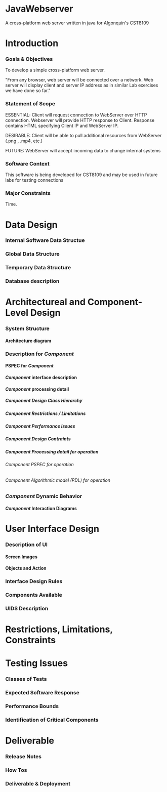 # JavaWebserver
A cross-platform web server written in java for Algonquin's CST8109
# Introduction
 

### Goals & Objectives
To develop a simple cross-platform web server. 

"From any browser, web server will be connected over a network. Web server will display client and server IP address as in similar Lab exercises we have done so far."

### Statement of Scope
ESSENTIAL: 
Client will request connection to WebServer over HTTP connection. Webserver will provide HTTP response to Client. Response contains HTML specifying Client IP and WebServer IP.

DESIRABLE:
Client will be able to pull additional resources from WebServer (.png , .mp4, etc.)

FUTURE: 
WebServer will accept incoming data to change internal systems

### Software Context

This software is being developed for CST8109 and may be used in future labs for testing connections

### Major Constraints

Time.

# Data Design

### Internal Software Data Structue

### Global Data Structure

### Temporary Data Structure

### Database description

# Architectureal and Component-Level Design

### System Structure

#### Architecture diagram

### Description for *Component*

#### PSPEC for *Component*

#### *Component* interface description

#### *Component* processing detail

##### *Component* Design Class Hierarchy 

##### *Component* Restrictions / Limitations

##### *Component* Performance Issues

##### *Component* Design Contraints

##### *Component* Processing detail for *operation*

###### *Component* PSPEC for *operation*

###### *Component* Algorithmic model (PDL) for *operation*

### *Component* Dynamic Behavior

#### *Component* Interaction Diagrams

# User Interface Design

### Description of UI

#### Screen Images

#### Objects and Action 

### Interface Design Rules

### Components Available

### UIDS Description

# Restrictions, Limitations, Constraints

# Testing Issues

### Classes of Tests

### Expected Software Response

### Performance Bounds

### Identification of Critical Components

# Deliverable

### Release Notes

### How Tos

### Deliverable & Deployment 
